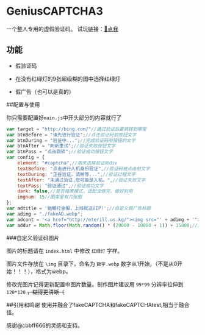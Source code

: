# GeniusCAPTCHA3

一个整人专用的虚假验证码。
试玩链接：[🔗点我](https://eterill.us.kg/GeniusCAPTCHA/)

## 功能

- 假验证码

- 在没有红绿灯的9张超级糊的图中选择红绿灯

- 假广告（也可以是真的）

##配置与使用

你只需要配置好`main.js`中开头部分的内容就行了

```javascript
var target = "http://bing.com/"//通过验证后要跳转到哪里
var btnBefore = "请先进行验证";//点击验证码前按钮文字
var btnDuring = "验证中...";//完成验证码前按钮的文字
var btnAfter = "刷新重试";//验证失败按钮文字
var btnPass = "点击跳转";//验证成功按钮文字
var config = {
    element: "#captcha",//用来选择验证码div
    textBefore: "点击进行入机身份验证",//验证码被点击前文字
    textDuring: "正在验证，请稍等...",//验证过程文字
    textAfter: "未通过验证,您可能是入机。",//验证失败文字
    textPass: "验证通过",//验证成功文字
    dark: false,//是否暗黑模式，适配没做完，做好别用
    imgnum: 15//图库里有几张图
};
var adtitle = '骷髅打金服，上线就送VIP!';//自定义假广告标题
var adimg = "./fakeAD.webp";
var adcont = '<a href="http://eterill.us.kg/"><img src="' + adimg + '"></img></a>';//假广告内容，也可以是真的广告
var addur = Math.floor(Math.random() * (20000 - 10000 + 1)) + 15000;//广告每个多少ms弹出一次，这里是15-25秒随机
```

###自定义验证码图片

图片的标题请在 `index.html` 中修改 `红绿灯` 字样。

图片文件存放在 `\img` 目录下，命名为 `数字.webp` 数字从1开始，（不是从0开始！！！），格式为webp。

修改完图片记得更新配置中图片数量。制作图片建议用 `99*99` 分辨率拉伸到 `120*120` ~~，糊得更清晰（~~

##引用和鸣谢
使用并融合了fakeCAPTCHA和fakeCAPTCHAtest,相当于融合怪。

感谢@cbbff666的灵感和支持。

